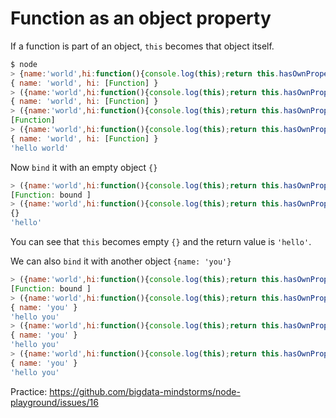 # Function as an object property 

If a function is part of an object, `this` becomes that object itself.

```javascript
$ node
> {name:'world',hi:function(){console.log(this);return this.hasOwnProperty('name')?`hello ${this.name}`:'hello'}}
{ name: 'world', hi: [Function] }
> ({name:'world',hi:function(){console.log(this);return this.hasOwnProperty('name')?`hello ${this.name}`:'hello'}})
{ name: 'world', hi: [Function] }
> ({name:'world',hi:function(){console.log(this);return this.hasOwnProperty('name')?`hello ${this.name}`:'hello'}}).hi
[Function]
> ({name:'world',hi:function(){console.log(this);return this.hasOwnProperty('name')?`hello ${this.name}`:'hello'}}).hi()
{ name: 'world', hi: [Function] }
'hello world'
```

Now `bind` it with an empty object `{}`

```javascript
> ({name:'world',hi:function(){console.log(this);return this.hasOwnProperty('name')?`hello ${this.name}`:'hello'}}).hi.bind({})
[Function: bound ]
> ({name:'world',hi:function(){console.log(this);return this.hasOwnProperty('name')?`hello ${this.name}`:'hello'}}).hi.bind({})()
{}
'hello'
```

You can see that `this` becomes empty `{}` and the return value is `'hello'`.

We can also `bind` it with another object `{name: 'you'}`

```javascript
> ({name:'world',hi:function(){console.log(this);return this.hasOwnProperty('name')?`hello ${this.name}`:'hello'}}).hi.bind({name: 'you'})
[Function: bound ]
> ({name:'world',hi:function(){console.log(this);return this.hasOwnProperty('name')?`hello ${this.name}`:'hello'}}).hi.bind({name: 'you'})()
{ name: 'you' }
'hello you'
> ({name:'world',hi:function(){console.log(this);return this.hasOwnProperty('name')?`hello ${this.name}`:'hello'}}).hi.call({name: 'you'})
{ name: 'you' }
'hello you'
> ({name:'world',hi:function(){console.log(this);return this.hasOwnProperty('name')?`hello ${this.name}`:'hello'}}).hi.apply({name: 'you'})
{ name: 'you' }
'hello you'
```

Practice: https://github.com/bigdata-mindstorms/node-playground/issues/16
